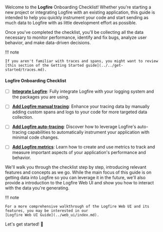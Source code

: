 Welcome to the **Logfire** Onboarding Checklist! Whether you're starting a new project or integrating Logfire with an
existing application, this guide is intended to help you quickly instrument your code and start sending as much data to
Logfire with as little development effort as possible.

Once you've completed the checklist, you'll be collecting all the data necessary to monitor performance, identify and
fix bugs, analyze user behavior, and make data-driven decisions.

!!! note

    If you aren't familiar with traces and spans, you might want to review
    [this section of the Getting Started guide](../../get-started/traces.md).

#### Logfire Onboarding Checklist

* [ ] **[Integrate Logfire](integrate.md)**: Fully integrate Logfire with your logging system and the packages you are
  using.

* [ ] **[Add Logfire manual tracing](add_manual_tracing.md)**: Enhance your tracing data by manually adding custom
  spans and logs to your code for more targeted data collection.

* [ ] **[Add Logfire auto-tracing](add_auto_tracing.md)**: Discover how to leverage Logfire's auto-tracing
  capabilities to automatically instrument your application with minimal code changes.

* [ ] **[Add Logfire metrics](add_metrics.md)**: Learn how to create and use metrics to track and measure important
  aspects of your application's performance and behavior.

We'll walk you through the checklist step by step, introducing relevant features and concepts as we go. While the main
focus of this guide is on getting data into Logfire so you can leverage it in the future, we'll also provide a
introduction to the Logfire Web UI and show you how to interact with the data you're generating.

!!! note

    For a more comprehensive walkthrough of the Logfire Web UI and its features, you may be interested in our
    [Logfire Web UI Guide](../web_ui/index.md).

Let's get started! :rocket:
